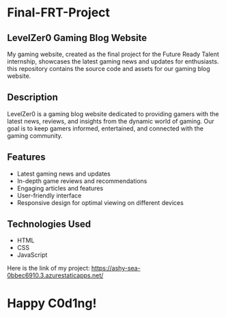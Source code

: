 # Final-FRT-Project
## LevelZer0 Gaming Blog Website
My gaming website, created as the final project for the Future Ready Talent internship, showcases the latest gaming news and updates for enthusiasts. this repository contains the source code and assets for our gaming blog website.

## Description
LevelZer0 is a gaming blog website dedicated to providing gamers with the latest news, reviews, and insights from the dynamic world of gaming. Our goal is to keep gamers informed, entertained, and connected with the gaming community.

## Features
- Latest gaming news and updates
- In-depth game reviews and recommendations
- Engaging articles and features
- User-friendly interface
- Responsive design for optimal viewing on different devices

## Technologies Used
- HTML
- CSS
- JavaScript

Here is the link of my project: https://ashy-sea-0bbec6910.3.azurestaticapps.net/

# Happy C0d1ng!

